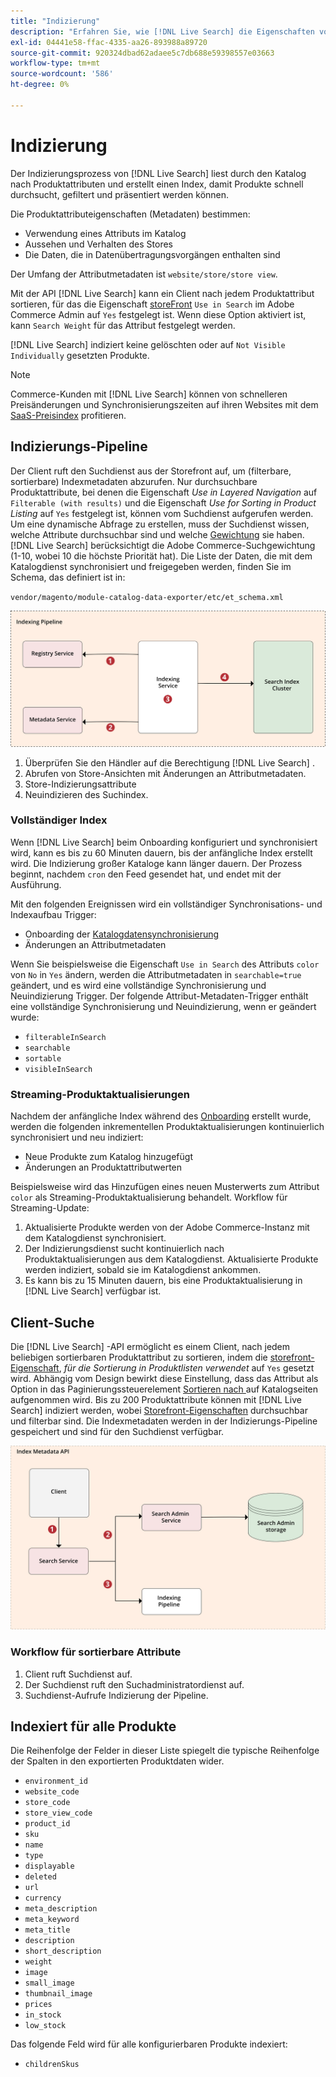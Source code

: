 ```yaml
---
title: "Indizierung"
description: "Erfahren Sie, wie [!DNL Live Search] die Eigenschaften von Produktattributen indiziert."
exl-id: 04441e58-ffac-4335-aa26-893988a89720
source-git-commit: 920324dbad62adaee5c7db688e59398557e03663
workflow-type: tm+mt
source-wordcount: '586'
ht-degree: 0%

---
```


# Indizierung

Der Indizierungsprozess von [!DNL Live Search] liest durch den Katalog nach Produktattributen und erstellt einen Index, damit Produkte schnell durchsucht, gefiltert und präsentiert werden können.

Die Produktattributeigenschaften (Metadaten) bestimmen:

* Verwendung eines Attributs im Katalog
* Aussehen und Verhalten des Stores
* Die Daten, die in Datenübertragungsvorgängen enthalten sind

Der Umfang der Attributmetadaten ist `website/store/store view`.

Mit der API [!DNL Live Search] kann ein Client nach jedem Produktattribut sortieren, für das die Eigenschaft [storeFront](https://experienceleague.adobe.com/docs/commerce-admin/catalog/product-attributes/product-attributes.html) `Use in Search` im Adobe Commerce Admin auf `Yes` festgelegt ist. Wenn diese Option aktiviert ist, kann `Search Weight` für das Attribut festgelegt werden.

[!DNL Live Search] indiziert keine gelöschten oder auf `Not Visible Individually` gesetzten Produkte.

>[!NOTE]
>
> Commerce-Kunden mit [!DNL Live Search] können von schnelleren Preisänderungen und Synchronisierungszeiten auf ihren Websites mit dem [SaaS-Preisindex](../price-index/price-indexing.md) profitieren.

## Indizierungs-Pipeline

Der Client ruft den Suchdienst aus der Storefront auf, um (filterbare, sortierbare) Indexmetadaten abzurufen. Nur durchsuchbare Produktattribute, bei denen die Eigenschaft *Use in Layered Navigation* auf `Filterable (with results)` und die Eigenschaft *Use for Sorting in Product Listing* auf `Yes` festgelegt ist, können vom Suchdienst aufgerufen werden.
Um eine dynamische Abfrage zu erstellen, muss der Suchdienst wissen, welche Attribute durchsuchbar sind und welche [Gewichtung](https://experienceleague.adobe.com/docs/commerce-admin/catalog/catalog/search/search-results.html#weighted-search) sie haben. [!DNL Live Search] berücksichtigt die Adobe Commerce-Suchgewichtung (1-10, wobei 10 die höchste Priorität hat). Die Liste der Daten, die mit dem Katalogdienst synchronisiert und freigegeben werden, finden Sie im Schema, das definiert ist in:

`vendor/magento/module-catalog-data-exporter/etc/et_schema.xml`

![[!DNL Live Search] Indizierung des Client-Suchdiagramms](assets/indexing-pipeline.svg)

1. Überprüfen Sie den Händler auf die Berechtigung [!DNL Live Search] .
1. Abrufen von Store-Ansichten mit Änderungen an Attributmetadaten.
1. Store-Indizierungsattribute
1. Neuindizieren des Suchindex.

### Vollständiger Index

Wenn [!DNL Live Search] beim Onboarding konfiguriert und synchronisiert wird, kann es bis zu 60 Minuten dauern, bis der anfängliche Index erstellt wird. Die Indizierung großer Kataloge kann länger dauern. Der Prozess beginnt, nachdem `cron` den Feed gesendet hat, und endet mit der Ausführung.

Mit den folgenden Ereignissen wird ein vollständiger Synchronisations- und Indexaufbau Trigger:

* Onboarding der [Katalogdatensynchronisierung](install.md#synchronize-catalog-data)
* Änderungen an Attributmetadaten

Wenn Sie beispielsweise die Eigenschaft `Use in Search` des Attributs `color` von `No` in `Yes` ändern, werden die Attributmetadaten in `searchable=true` geändert, und es wird eine vollständige Synchronisierung und Neuindizierung Trigger. Der folgende Attribut-Metadaten-Trigger enthält eine vollständige Synchronisierung und Neuindizierung, wenn er geändert wurde:

* `filterableInSearch`
* `searchable`
* `sortable`
* `visibleInSearch`

### Streaming-Produktaktualisierungen

Nachdem der anfängliche Index während des [Onboarding](install.md#synchronize-catalog-data) erstellt wurde, werden die folgenden inkrementellen Produktaktualisierungen kontinuierlich synchronisiert und neu indiziert:

* Neue Produkte zum Katalog hinzugefügt
* Änderungen an Produktattributwerten

Beispielsweise wird das Hinzufügen eines neuen Musterwerts zum Attribut `color` als Streaming-Produktaktualisierung behandelt.
Workflow für Streaming-Update:

1. Aktualisierte Produkte werden von der Adobe Commerce-Instanz mit dem Katalogdienst synchronisiert.
1. Der Indizierungsdienst sucht kontinuierlich nach Produktaktualisierungen aus dem Katalogdienst. Aktualisierte Produkte werden indiziert, sobald sie im Katalogdienst ankommen.
1. Es kann bis zu 15 Minuten dauern, bis eine Produktaktualisierung in [!DNL Live Search] verfügbar ist.

## Client-Suche

Die [!DNL Live Search] -API ermöglicht es einem Client, nach jedem beliebigen sortierbaren Produktattribut zu sortieren, indem die [storefront-Eigenschaft](https://experienceleague.adobe.com/docs/commerce-admin/catalog/product-attributes/product-attributes.html), *für die Sortierung in Produktlisten verwendet* auf `Yes` gesetzt wird. Abhängig vom Design bewirkt diese Einstellung, dass das Attribut als Option in das Paginierungssteuerelement [Sortieren nach ](https://experienceleague.adobe.com/docs/commerce-admin/catalog/catalog/navigation/navigation.html) auf Katalogseiten aufgenommen wird. Bis zu 200 Produktattribute können mit [!DNL Live Search] indiziert werden, wobei [Storefront-Eigenschaften](https://experienceleague.adobe.com/docs/commerce-admin/catalog/product-attributes/product-attributes.html) durchsuchbar und filterbar sind.
Die Indexmetadaten werden in der Indizierungs-Pipeline gespeichert und sind für den Suchdienst verfügbar.

![[!DNL Live Search] Index-Metadaten-API-Diagramm](assets/index-metadata-api.svg)

### Workflow für sortierbare Attribute

1. Client ruft Suchdienst auf.
1. Der Suchdienst ruft den Suchadministratordienst auf.
1. Suchdienst-Aufrufe Indizierung der Pipeline.

## Indexiert für alle Produkte

Die Reihenfolge der Felder in dieser Liste spiegelt die typische Reihenfolge der Spalten in den exportierten Produktdaten wider.

* `environment_id`
* `website_code`
* `store_code`
* `store_view_code`
* `product_id`
* `sku`
* `name`
* `type`
* `displayable`
* `deleted`
* `url`
* `currency`
* `meta_description`
* `meta_keyword`
* `meta_title`
* `description`
* `short_description`
* `weight`
* `image`
* `small_image`
* `thumbnail_image`
* `prices`
* `in_stock`
* `low_stock`

Das folgende Feld wird für alle konfigurierbaren Produkte indexiert:

* `childrenSkus`
